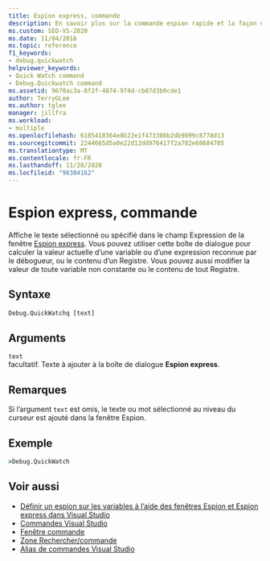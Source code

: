 ```yaml
---
title: Espion express, commande
description: En savoir plus sur la commande espion rapide et la façon dont elle affiche le texte sélectionné ou spécifié dans le champ expression de la fenêtre Espion express.
ms.custom: SEO-VS-2020
ms.date: 11/04/2016
ms.topic: reference
f1_keywords:
- debug.quickwatch
helpviewer_keywords:
- Quick Watch command
- Debug.Quickwatch command
ms.assetid: 9670ac3a-8f2f-4874-974d-cb87d3b0cde1
author: TerryGLee
ms.author: tglee
manager: jillfra
ms.workload:
- multiple
ms.openlocfilehash: 6185418364e8b22e1f473308b2db9899c8778d13
ms.sourcegitcommit: 2244665d5a0e22d12dd976417f2a782e68684705
ms.translationtype: MT
ms.contentlocale: fr-FR
ms.lasthandoff: 11/28/2020
ms.locfileid: "96304162"
---
```

# <a name="quick-watch-command"></a>Espion express, commande
Affiche le texte sélectionné ou spécifié dans le champ Expression de la fenêtre [Espion express](../../debugger/watch-and-quickwatch-windows.md). Vous pouvez utiliser cette boîte de dialogue pour calculer la valeur actuelle d’une variable ou d’une expression reconnue par le débogueur, ou le contenu d’un Registre. Vous pouvez aussi modifier la valeur de toute variable non constante ou le contenu de tout Registre.

## <a name="syntax"></a>Syntaxe

```cmd
Debug.QuickWatchq [text]
```

## <a name="arguments"></a>Arguments

`text`\
facultatif. Texte à ajouter à la boîte de dialogue **Espion express**.

## <a name="remarks"></a>Remarques

Si l’argument `text` est omis, le texte ou mot sélectionné au niveau du curseur est ajouté dans la fenêtre Espion.

## <a name="example"></a>Exemple

```cmd
>Debug.QuickWatch
```

## <a name="see-also"></a>Voir aussi

- [Définir un espion sur les variables à l’aide des fenêtres Espion et Espion express dans Visual Studio](../../debugger/watch-and-quickwatch-windows.md)
- [Commandes Visual Studio](../../ide/reference/visual-studio-commands.md)
- [Fenêtre commande](../../ide/reference/command-window.md)
- [Zone Rechercher/commande](../../ide/find-command-box.md)
- [Alias de commandes Visual Studio](../../ide/reference/visual-studio-command-aliases.md)
